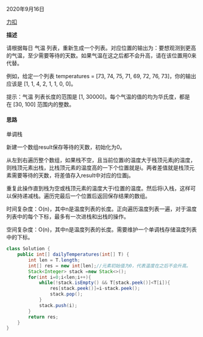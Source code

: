 2020年9月16日

[力扣](https://leetcode-cn.com/problems/daily-temperatures/)

**描述**

请根据每日 气温 列表，重新生成一个列表。对应位置的输出为：要想观测到更高的气温，至少需要等待的天数。如果气温在这之后都不会升高，请在该位置用0来代替。

例如，给定一个列表 temperatures = [73, 74, 75, 71, 69, 72, 76, 73]，你的输出应该是 [1, 1, 4, 2, 1, 1, 0, 0]。

提示：气温 列表长度的范围是 [1, 30000]。每个气温的值的均为华氏度，都是在 [30, 100] 范围内的整数。

#### 思路

单调栈

新建一个数组result保存等待的天数，初始化为0。

从左到右遍历整个数组，如果栈不空，且当前位置i的温度大于栈顶元素j的温度，则栈顶元素出栈，比栈顶元素的温度高的一下个位置就是i。两者差值就是栈顶元素需要等待的天数，将差值存入result中对应的位置j。

重复此操作直到栈为空或栈顶元素的温度大于i位置的温度。然后将i入栈，这样可以保持递减栈。遍历完最后一个位置后返回保存结果的数组。

时间复杂度：O(n)，其中n是温度列表的长度。正向遍历温度列表一遍，对于温度列表中的每个下标，最多有一次进栈和出栈的操作。

空间复杂度：O(n)，其中n是温度列表的长度。需要维护一个单调栈存储温度列表中的下标。

```java
class Solution {
    public int[] dailyTemperatures(int[] T) {
        int len = T.length;
        int[] res = new int[len];//元素初始值为0，代表温度在之后不会升高。
        Stack<Integer> stack =new Stack<>();
        for(int i=0;i<len;i++){
            while(!stack.isEmpty() && T[stack.peek()]<T[i]){
                res[stack.peek()]=i-stack.peek();
                stack.pop();    
            }
            stack.push(i);
        }
        return res;
    }
}
```
